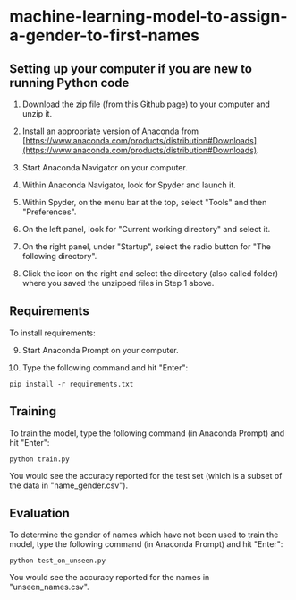 # machine-learning-model-to-assign-a-gender-to-first-names

## Setting up your computer if you are new to running Python code

1) Download the zip file (from this Github page) to your computer and unzip it.

2) Install an appropriate version of Anaconda from [https://www.anaconda.com/products/distribution#Downloads](https://www.anaconda.com/products/distribution#Downloads).

3) Start Anaconda Navigator on your computer.

4) Within Anaconda Navigator, look for Spyder and launch it.

5) Within Spyder, on the menu bar at the top, select "Tools" and then "Preferences".

6) On the left panel, look for "Current working directory" and select it.

7) On the right panel, under "Startup", select the radio button for "The following directory".

8) Click the icon on the right and select the directory (also called folder) where you saved the unzipped files in Step 1 above.

## Requirements

To install requirements:

9) Start Anaconda Prompt on your computer.

10) Type the following command and hit "Enter":

```
pip install -r requirements.txt
```

## Training

To train the model, type the following command (in Anaconda Prompt) and hit "Enter":

```
python train.py
```

You would see the accuracy reported for the test set (which is a subset of the data in "name_gender.csv").

## Evaluation

To determine the gender of names which have not been used to train the model, type the following command (in Anaconda Prompt) and hit "Enter":

```
python test_on_unseen.py
```

You would see the accuracy reported for the names in "unseen_names.csv".

